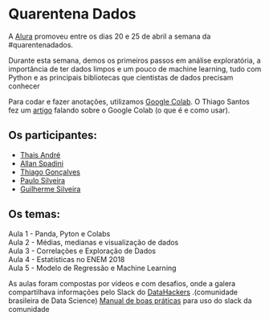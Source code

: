 # Quarentena Dados

A [Alura](https://www.alura.com.br/) promoveu entre os dias 20 e 25 de abril a semana da #quarentenadados.

Durante esta semana, demos os primeiros passos em análise exploratória, a importância de ter dados limpos e um pouco de machine learning, tudo com Python e as principais bibliotecas que cientistas de dados precisam conhecer

Para codar e fazer anotações, utilizamos [Google Colab](https://colab.research.google.com/). O Thiago Santos fez um [artigo](https://www.alura.com.br/artigos/google-colab-o-que-e-e-como-usar?utm_campaign=alura_quarentenadados_-_1_aula&utm_medium=email&utm_source=RD+Station) falando sobre o Google Colab (o que é e como usar).


## Os participantes:
- [Thais André](https://twitter.com/thais_tandre)
- [Allan Spadini](https://twitter.com/allanspadini)
- [Thiago Gonçalves](https://twitter.com/tgcsantos)
- [Paulo Silveira](https://twitter.com/paulo_caelum)
- [Guilherme Silveira](https://twitter.com/guilhermecaelum)

## Os temas:

Aula 1 - Panda, Pyton e Colabs  
Aula 2 - Médias, medianas e visualização de dados  
Aula 3 - Correlações e Exploração de Dados  
Aula 4 - Estatísticas no ENEM 2018  
Aula 5 - Modelo de Regressão e Machine Learning  

 As aulas foram compostas por vídeos e com desafios, onde a galera compartilhava informações pelo Slack do [DataHackers](https://datahackers.com.br/) .(comunidade brasileira de Data Science)
 [Manual de boas práticas](https://docs.google.com/document/d/1J2L_AJ8HQmdGc3CTATHABmnKXt8FT2WHJCO000_3E0E/edit#) para uso do slack da comunidade

